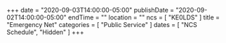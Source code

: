 +++
date = "2020-09-03T14:00:00-05:00"
publishDate = "2020-09-02T14:00:00-05:00"
endTime = ""
location = ""
ncs = [ "KE0LDS" ]
title = "Emergency Net"
categories = [ "Public Service" ]
dates = [ "NCS Schedule", "Hidden" ]
+++
